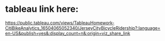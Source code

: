 # tableau link here:
https://public.tableau.com/views/TableauHomework-CitiBikeAnalytics_16504065052340/JerseyCityBicycleRidership?:language=en-US&publish=yes&:display_count=n&:origin=viz_share_link
